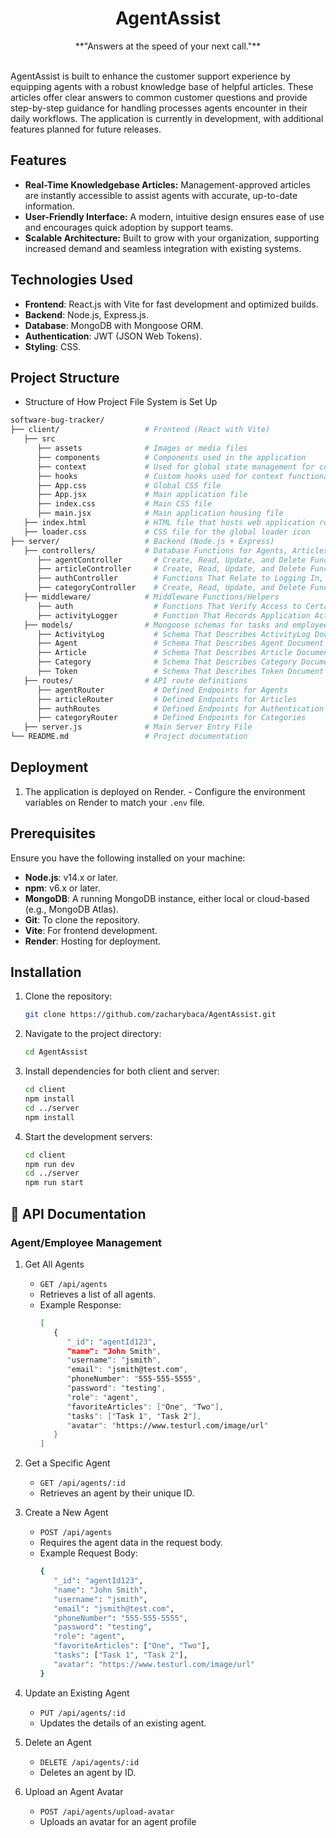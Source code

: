 # <div align="center">AgentAssist</div>

<div align="center">**"Answers at the speed of your next call."**</div>

<br />

AgentAssist is built to enhance the customer support experience by equipping agents with a robust knowledge base of helpful articles. These articles offer clear answers to common customer questions and provide step-by-step guidance for handling processes agents encounter in their daily workflows. The application is currently in development, with additional features planned for future releases.

## Features

- **Real-Time Knowledgebase Articles:** Management-approved articles are instantly accessible to assist agents with accurate,                                          up-to-date information.
- **User-Friendly Interface:** A modern, intuitive design ensures ease of use and encourages quick adoption by support teams.
- **Scalable Architecture:** Built to grow with your organization, supporting increased demand and seamless integration with                                existing systems.

## Technologies Used

- **Frontend**: React.js with Vite for fast development and optimized builds.
- **Backend**: Node.js, Express.js.
- **Database**: MongoDB with Mongoose ORM.
- **Authentication**: JWT (JSON Web Tokens).
- **Styling**: CSS.

## Project Structure
  - Structure of How Project File System is Set Up
   ```bash
   software-bug-tracker/
   ├── client/                   # Frontend (React with Vite)
      ├── src
         ├── assets              # Images or media files
         ├── components          # Components used in the application
         ├── context             # Used for global state management for components
         ├── hooks               # Custom hooks used for context functionality
         ├── App.css             # Global CSS file
         ├── App.jsx             # Main application file
         ├── index.css           # Main CSS file
         ├── main.jsx            # Main application housing file
      ├── index.html             # HTML file that hosts web application root
      ├── loader.css             # CSS file for the global loader icon
   ├── server/                   # Backend (Node.js + Express)
      ├── controllers/           # Database Functions for Agents, Articles, and Categories
         ├── agentController       # Create, Read, Update, and Delete Functions for Agents
         ├── articleController     # Create, Read, Update, and Delete Functions for Articles
         ├── authController        # Functions That Relate to Logging In, Logging Out, and Role-based Authorization
         ├── categoryController    # Create, Read, Update, and Delete Functions for Categories
      ├── middleware/            # Middleware Functions/Helpers
         ├── auth                  # Functions That Verify Access to Certain Features of the Application
         ├── activityLogger        # Function That Records Application Activity for Each User
      ├── models/                # Mongoose schemas for tasks and employees
         ├── ActivityLog           # Schema That Describes ActivityLog Document
         ├── Agent                 # Schema That Describes Agent Document
         ├── Article               # Schema That Describes Article Document
         ├── Category              # Schema That Describes Category Document
         ├── Token                 # Schema That Describes Token Document
      ├── routes/                # API route definitions
         ├── agentRouter           # Defined Endpoints for Agents
         ├── articleRouter         # Defined Endpoints for Articles
         ├── authRoutes            # Defined Endpoints for Authentication
         ├── categoryRouter        # Defined Endpoints for Categories
      ├── server.js              # Main Server Entry File
   └── README.md                 # Project documentation
   ```

## Deployment
  1. The application is deployed on Render.
    - Configure the environment variables on Render to match your <code>.env</code> file.
        
## Prerequisites

Ensure you have the following installed on your machine:

- **Node.js**: v14.x or later.
- **npm**: v6.x or later.
- **MongoDB**: A running MongoDB instance, either local or cloud-based (e.g., MongoDB Atlas).
- **Git**: To clone the repository.
- **Vite**: For frontend development.
- **Render**: Hosting for deployment.

## Installation

1. Clone the repository:

   ```bash
   git clone https://github.com/zacharybaca/AgentAssist.git

2. Navigate to the project directory:
   ```bash
   cd AgentAssist

3. Install dependencies for both client and server:
   ```bash
   cd client
   npm install
   cd ../server
   npm install

4. Start the development servers:
   ```bash
   cd client
   npm run dev
   cd ../server
   npm run start

## 📡 API Documentation

### Agent/Employee Management

   1. Get All Agents
      - <code>GET /api/agents</code>
      - Retrieves a list of all agents.
      - Example Response:
         ```bash
         [
            {
               "_id": "agentId123",
               "name": "John Smith",
               "username": "jsmith",
               "email": "jsmith@test.com",
               "phoneNumber": "555-555-5555",
               "password": "testing",
               "role": "agent",
               "favoriteArticles": ["One", "Two"],
               "tasks": ["Task 1", "Task 2"],
               "avatar": "https://www.testurl.com/image/url"
            }
         ]

   2. Get a Specific Agent
      - <code>GET /api/agents/:id</code>
      - Retrieves an agent by their unique ID.
     
   3. Create a New Agent
      - <code>POST /api/agents</code>
      - Requires the agent data in the request body.
      - Example Request Body:
        ```bash
        {
           "_id": "agentId123",
           "name": "John Smith",
           "username": "jsmith",
           "email": "jsmith@test.com",
           "phoneNumber": "555-555-5555",
           "password": "testing",
           "role": "agent",
           "favoriteArticles": ["One", "Two"],
           "tasks": ["Task 1", "Task 2"],
           "avatar": "https://www.testurl.com/image/url"
        }

   4. Update an Existing Agent
      - <code>PUT /api/agents/:id</code>
      - Updates the details of an existing agent.
        
   5. Delete an Agent
      - <code>DELETE /api/agents/:id</code>
      - Deletes an agent by ID.
        
   6. Upload an Agent Avatar
      - <code>POST /api/agents/upload-avatar</code>
      - Uploads an avatar for an agent profile
